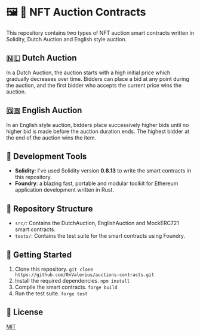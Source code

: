 # 🖼️ 🎨 NFT Auction Contracts

This repository contains two types of NFT auction smart contracts written in Solidity, Dutch Auction and English style auction.

## 🇳🇱 Dutch Auction

In a Dutch Auction, the auction starts with a high initial price which gradually decreases over time. Bidders can place a bid at any point during the auction, and the first bidder who accepts the current price wins the auction.

## 🇬🇧 English Auction

In an English style auction, bidders place successively higher bids until no higher bid is made before the auction duration ends. The highest bidder at the end of the auction wins the item.

## :wrench: Development Tools

- **Solidity**: I've used Solidity version **0.8.13** to write the smart contracts in this repository.
- **Foundry**: a blazing fast, portable and modular toolkit for Ethereum application development written in Rust.

## :open_file_folder: Repository Structure

- `src/`: Contains the DutchAuction, EnglishAuction and MockERC721 smart contracts.
- `tests/`: Contains the test suite for the smart contracts using Foundry.

## :rocket: Getting Started

1. Clone this repository. `git clone https://github.com/0xValerius/auctions-contracts.git`
2. Install the required dependencies. `npm install`
3. Compile the smart contracts. `forge build`
4. Run the test suite. `forge test`

## :scroll: License

[MIT](https://choosealicense.com/licenses/mit/)
